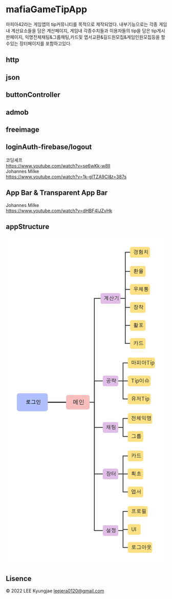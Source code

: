 # mafiaGameTipApp 

마피아42라는 게임앱의 tip커뮤니티를 목적으로 제작되었다.
내부기능으로는 각종 게임내 계산요소들을 담은 계산페이지, 게임내 각종수치들과 이용자들의 tip을 담은 tip게시판페이지, 익명전체채팅&그룹채팅,카드및 엽서교환&길드원모집&게임인원모집등을 할수있는 장터페이지를 포함하고있다.

## http 

## json 

## buttonController

## admob

## freeimage  

## loginAuth-firebase/logout

코딩셰프   
https://www.youtube.com/watch?v=se6wKk-w8lI   
Johannes Milke   
https://www.youtube.com/watch?v=1k-gITZA9CI&t=387s   
## App Bar & Transparent App Bar   
Johannes Milke   
https://www.youtube.com/watch?v=dHBF4IJZvHk   

## appStructure
![대체 텍스트](./viewstr.jpg)

## Lisence
© 2022 LEE Kyungjae <leejera0120@gmail.com>
